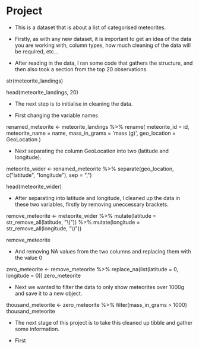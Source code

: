 # Project

* This is a dataset that is about a list of categorised meteorites. 

* Firstly, as with any new dataset, it is important to get an idea of the data you are working with, column types, how much cleaning of the data will be required, etc...

* After reading in the data, I ran some code that gathers the structure, and then also took a section from the top 20 observations. 

str(meteorite_landings)

head(meteorite_landings, 20)

* The next step is to initialise in cleaning the data.

* First changing the variable names 

renamed_meteorite <- meteorite_landings %>%
  rename(
    meteorite_id = id,
    meteorite_name = name,
    mass_in_grams = 'mass (g)',
    geo_location = GeoLocation
  )

* Next separating the column GeoLocation into two (latitude and longitude).

meteorite_wider <- renamed_meteorite %>%
  separate(geo_location, c("latitude", "longitude"), sep = ",")

head(meteorite_wider)

* After separating into latitude and longitude, I cleaned up the data in these two variables, firstly by removing uneccessary brackets.

remove_meteorite <- meteorite_wider %>%
  mutate(latitude = str_remove_all(latitude, "\\(")) %>%
  mutate(longitude = str_remove_all(longitude, "\\)"))

remove_meteorite

* And removing NA values from the two columns and replacing them with the value 0 

zero_meteorite <- remove_meteorite %>%
  replace_na(list(latitude = 0, longitude = 0))
zero_meteorite

* Next we wanted to filter the data to only show meteorites over 1000g and save it to a new object.

thousand_meteorite <- zero_meteorite %>%
  filter(mass_in_grams > 1000)
thousand_meteorite



* The next stage of this project is to take this cleaned up tibble and gather some information.

* First 